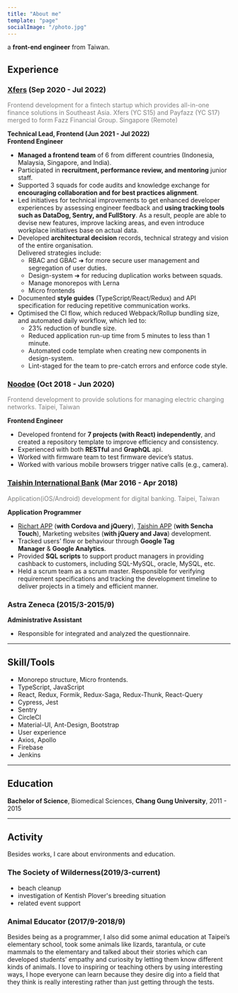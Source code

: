 ```yaml
---
title: "About me"
template: "page"
socialImage: "/photo.jpg"
---
```


a **front-end engineer** from Taiwan.

## Experience

### [Xfers](https://www.xfers.com/sg) (Sep 2020 - Jul 2022)

<span style="color:grey">Frontend development for a fintech startup which provides all-in-one finance solutions in Southeast Asia.
Xfers (YC S15) and Payfazz (YC S17) merged to form Fazz Financial Group.</span>
<span style="color:grey">Singapore (Remote)</span>

**Technical Lead, Frontend (Jun 2021 - Jul 2022)**\
**Frontend Engineer**

- **Managed a frontend team** of 6 from different countries (Indonesia, Malaysia, Singapore, and India).
- Participated in **recruitment, performance review, and mentoring** junior staff.
- Supported 3 squads for code audits and knowledge exchange for **encouraging collaboration and for best practices alignment**.
- Led initiatives for technical improvements to get enhanced developer experiences by assessing engineer feedback and **using tracking tools such as DataDog, Sentry, and FullStory**. As a result, people are able to devise new features, improve lacking areas, and even introduce workplace initiatives base on actual data.
- Developed **architectural decision** records, technical strategy and vision of the entire organisation.\
  Delivered strategies include:
  - RBAC and GBAC ➜ for more secure user management and segregation of user duties.
  - Design-system ➜ for reducing duplication works between squads.
  - Manage monorepos with Lerna
  - Micro frontends
- Documented **style guides** (TypeScript/React/Redux) and API specification for reducing repetitive communication works.
- Optimised the CI flow, which reduced Webpack/Rollup bundling size, and automated daily workflow, which led to:
  - 23% reduction of bundle size.
  - Reduced application run-up time from 5 minutes to less than 1 minute.
  - Automated code template when creating new components in design-system.
  - Lint-staged for the team to pre-catch errors and enforce code style.

### [Noodoe](https://www.noodoe.com/au/) (Oct 2018 - Jun 2020)

<span style="color:grey">Frontend development to provide solutions for managing electric charging networks.</span>
<span style="color:grey">Taipei, Taiwan</span>

**Frontend Engineer**

- Developed frontend for **7 projects (with React) independently**, and created a repository template to improve efficiency and consistency.
- Experienced with both **RESTful** and **GraphQL** api.
- Worked with firmware team to test firmware device’s status.
- Worked with various mobile browsers trigger native calls (e.g., camera).

### [Taishin International Bank](https://www.taishinbank.com.tw/TSB/en/) (Mar 2016 - Apr 2018)

<span style="color:grey">Application(iOS/Android) development for digital banking.</span>
<span style="color:grey">Taipei, Taiwan</span>

**Application Programmer**

- [Richart APP](https://apps.apple.com/tw/app/richart/id1079733142) (**with Cordova and jQuery**), [Taishin APP](https://play.google.com/store/apps/details?id=tw.com.taishinbank.mobile&hl=zh_TW&gl=US) (**with Sencha Touch**), Marketing websites (**with jQuery and Java**) development.
- Tracked users’ flow or behaviour through **Google Tag Manager** & **Google Analytics**.
- Provided **SQL scripts** to support product managers in providing cashback to customers, including SQL-MySQL, oracle, MySQL, etc.
- Held a scrum team as a scrum master. Responsible for verifying requirement specifications and tracking the development timeline to deliver projects in a timely and efficient manner.

### Astra Zeneca (2015/3-2015/9)

**Administrative Assistant**

- Responsible for integrated and analyzed the questionnaire.

---

## Skill/Tools

- Monorepo structure, Micro frontends.
- TypeScript, JavaScript
- React, Redux, Formik, Redux-Saga, Redux-Thunk, React-Query
- Cypress, Jest
- Sentry
- CircleCI
- Material-UI, Ant-Design, Bootstrap
- User experience
- Axios, Apollo
- Firebase
- Jenkins

---

## Education

**Bachelor of Science**, Biomedical Sciences, **Chang Gung University**, 2011 - 2015

---

## Activity

Besides works, I care about environments and education.

### The Society of Wilderness(2019/3-current)

- beach cleanup
- investigation of Kentish Plover's breeding situation
- related event support

### Animal Educator (2017/9-2018/9)

Besides being as a programmer, I also did some animal education at Taipei’s elementary school, took some animals like lizards, tarantula, or cute mammals to the elementary and talked about their stories which can developed students’ empathy and curiosity by letting them know different kinds of animals. I love to inspiring or teaching others by using interesting ways, I hope everyone can learn because they desire dig into a field that they think is really interesting rather than just getting through the tests.
